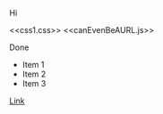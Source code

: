 Hi

<<css1.css>>
<<canEvenBeAURL.js>>

Done
- Item 1
- Item 2
- Item 3

[Link][Reference]

[Reference]:http://www.google.com
